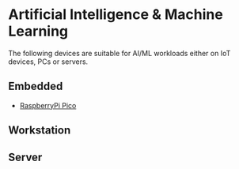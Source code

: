 # Artificial Intelligence & Machine Learning

The following devices are suitable for AI/ML workloads either on IoT devices, PCs or servers.

## Embedded
- [RaspberryPi Pico](/boards/raspberrypi-pico.md)


## Workstation


## Server


